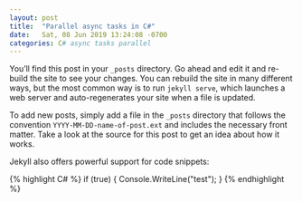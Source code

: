 ```yaml
---
layout: post
title:  "Parallel async tasks in C#"
date:   Sat, 08 Jun 2019 13:24:08 -0700
categories: C# async tasks parallel
---
```

You’ll find this post in your `_posts` directory. Go ahead and edit it and re-build the site to see your changes. You can rebuild the site in many different ways, but the most common way is to run `jekyll serve`, which launches a web server and auto-regenerates your site when a file is updated.

To add new posts, simply add a file in the `_posts` directory that follows the convention `YYYY-MM-DD-name-of-post.ext` and includes the necessary front matter. Take a look at the source for this post to get an idea about how it works.

Jekyll also offers powerful support for code snippets:

{% highlight C# %}
if (true)
{
  Console.WriteLine("test");
}
{% endhighlight %}


